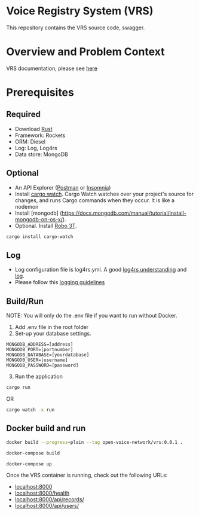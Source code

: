 # Voice Registry System (VRS)

This repository contains the VRS source code, swagger.

# Overview and Problem Context

VRS documentation, please see [here](https://github.com/open-voice-network/docs/blob/main/components/voice_registry_system.md)

# Prerequisites

## Required

- Download [Rust](https://www.rust-lang.org/tools/install)
- Framework: Rockets
- ORM: Diesel
- Log: Log, Log4rs
- Data store: MongoDB

## Optional

- An API Explorer ([Postman](https://www.postman.com/downloads) or [Insomnia](https://insomnia.rest/download))
- Install [cargo watch](https://crates.io/crates/cargo-watch). Cargo Watch watches over your project's source for changes, and runs Cargo commands when they occur. It is like a nodemon
- Install [mongodb] (https://docs.mongodb.com/manual/tutorial/install-mongodb-on-os-x/).
- Optional. Install [Robo 3T](https://robomongo.org/).

```sh
cargo install cargo-watch
```
## Log
- Log configuration file is log4rs.yml. A good [log4rs understanding](https://www.programmersought.com/article/83816316972/) and [log](https://docs.rs/log/0.4.6/log/).
- Please follow this [logging guidelines](https://betterprogramming.pub/production-grade-logging-in-rust-applications-2c7fffd108a6)

## Build/Run

   NOTE: You will only do the .env file if you want to run without Docker. 

1. Add .env file in the root folder
2. Set-up your database settings.

```
MONGODB_ADDRESS=[address]
MONGODB_PORT=[portnumber]
MONGODB_DATABASE=[yourdatabase]
MONGODB_USER=[username]
MONGODB_PASSWORD=[password]
```
3. Run the application


```sh
cargo run
```

OR

```sh
cargo watch -x run
```

## Docker build and run

```sh
docker build --progress=plain --tag open-voice-network/vrs:0.0.1 .

docker-compose build

docker-compose up
```

Once the VRS container is running, check out the following URLs:

- <localhost:8000>
- <localhost:8000/health>
- <localhost:8000/api/records/>
- <localhost:8000/api/users/>
